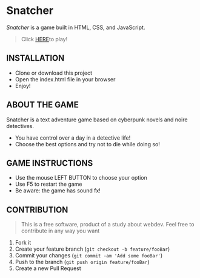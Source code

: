 # Snatcher
*Snatcher* is a game built in HTML, CSS, and JavaScript.

> Click [HERE](https://gtretow.github.io/Snatcher-/)to play!

## INSTALLATION
* Clone or download this project
* Open the index.html file in your browser
* Enjoy!

## ABOUT THE GAME
Snatcher is a text adventure game based on cyberpunk novels and noire detectives.

* You have control over a day in a detective life!
* Choose the best options and try not to die while doing so!

## GAME INSTRUCTIONS
* Use the mouse LEFT BUTTON to choose your option
* Use F5 to restart the game
* Be aware: the game has sound fx!


## CONTRIBUTION
>This is a free software, product of a study about webdev. Feel free to contribute in any way you want

1. Fork it
2. Create your feature branch (`git checkout -b feature/fooBar`)
3. Commit your changes (`git commit -am 'Add some fooBar'`)
4. Push to the branch (`git push origin feature/fooBar`)
5. Create a new Pull Request